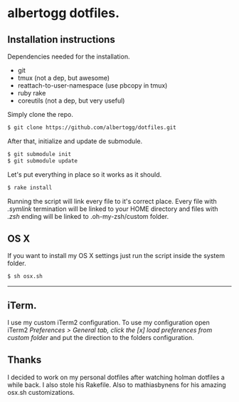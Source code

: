 # albertogg dotfiles.

## Installation instructions

Dependencies needed for the installation.

- git
- tmux (not a dep, but awesome)
- reattach-to-user-namespace (use pbcopy in tmux)
- ruby rake
- coreutils (not a dep, but very useful)

Simply clone the repo.

~~~sh
$ git clone https://github.com/albertogg/dotfiles.git
~~~

After that, initialize and update de submodule.

~~~sh
$ git submodule init
$ git submodule update
~~~

Let's put everything in place so it works as it should.

~~~sh
$ rake install
~~~

Running the script will link every file to it's correct place. Every file with
*.symlink* termination will be linked to your HOME directory and files with *.zsh*
ending will be linked to .oh-my-zsh/custom folder.

## OS X

If you want to install my OS X settings just run the script inside the system
folder.

~~~sh
$ sh osx.sh
~~~

* * *
## iTerm.

I use my custom iTerm2 configuration. To use my configuration open iTerm2
*Preferences > General tab, click the [x] load preferences from custom folder* and
put the direction to the folders configuration.

## Thanks

I decided to work on my personal dotfiles after watching holman dotfiles a while back. I
also stole his Rakefile. Also to mathiasbynens for his amazing osx.sh
customizations.
